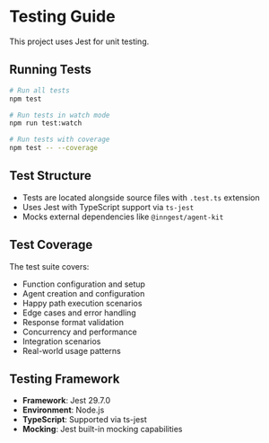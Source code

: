 # Testing Guide

This project uses Jest for unit testing.

## Running Tests

```bash
# Run all tests
npm test

# Run tests in watch mode
npm run test:watch

# Run tests with coverage
npm test -- --coverage
```

## Test Structure

- Tests are located alongside source files with `.test.ts` extension
- Uses Jest with TypeScript support via `ts-jest`
- Mocks external dependencies like `@inngest/agent-kit`

## Test Coverage

The test suite covers:
- Function configuration and setup
- Agent creation and configuration
- Happy path execution scenarios  
- Edge cases and error handling
- Response format validation
- Concurrency and performance
- Integration scenarios
- Real-world usage patterns

## Testing Framework

- **Framework**: Jest 29.7.0
- **Environment**: Node.js
- **TypeScript**: Supported via ts-jest
- **Mocking**: Jest built-in mocking capabilities